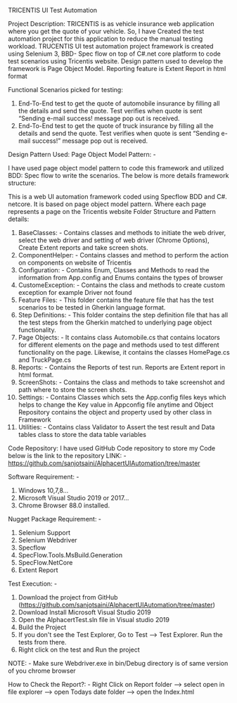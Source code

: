 TRICENTIS UI Test Automation

Project Description:
TRICENTIS is as vehicle insurance web application where you get the quote of your vehicle. So, I have Created the test automation project for this application to reduce the manual testing workload. 
TRUCENTIS UI test automation project framework is created using Selenium 3, BBD- Spec flow on top of C#.net core platform to code test scenarios using Tricentis website. Design pattern used to develop the framework is Page Object Model. Reporting feature is Extent Report in html format

Functional Scenarios picked for testing:

1.	End-To-End test to get the quote of automobile insurance by filling all the details and send the quote. Test verifies when quote is sent “Sending e-mail success! message pop out is received.
2.	 End-To-End test to get the quote of truck insurance by filling all the details and send the quote. Test verifies when quote is sent “Sending e-mail success!” message pop out is received.  

Design Pattern Used: Page Object Model Pattern: -

I have used page object model pattern to code this framework and utilized BDD: Spec flow to write     the scenarios. The below is more details framework structure:

This is a web UI automation framework coded using Specflow BDD and C#. netcore. It is based on page object model pattern. Where each page represents a page on the Tricentis website 
Folder Structure and Pattern details:
1.	BaseClasses: - Contains classes and methods to initiate the web driver, select the web driver and setting of web driver (Chrome Options), Create Extent reports and take screen shots.
2.	ComponentHelper: - Contains classes and method to perform the action on components on website of Tricentis  
3.	Configuration: - Contains Enum, Classes and Methods to read the information from App.config and Enums contains the types of browser
4.	CustomeException: - Contains the class and methods to create custom exception for example Driver not found 
5.	Feature Files: - This folder contains the feature file that has the test scenarios to be tested in Gherkin language format.
6.	Step Definitions: - This folder contains the step definition file that has all the test steps from the Gherkin matched to underlying page object functionality.
7.	Page Objects: - It contains class Automobile.cs that contains locators for different elements on the page and methods used to test different functionality on the page. Likewise, it contains the classes HomePage.cs and TruckPage.cs
8.	Reports: - Contains the Reports of test run. Reports are Extent report in html format.
9.	ScreenShots: - Contains the class and methods to take screenshot and path where to store the screen shots.
10.	Settings: - Contains Classes which sets the App.config files keys which helps to change the Key value in Appconfig file anytime and Object Repository contains the object and property used by other class in Framework
11.	Utilities: - Contains class Validator to Assert the test result and Data tables class to store the data table variables 
        
Code Repository: I have used GitHub Code repository to store my Code below is the link to the repository
LINK: - https://github.com/sanjotsaini/AlphacertUIAutomation/tree/master

Software Requirement: -  

1.	Windows 10,7,8…
2.	Microsoft Visual Studio 2019 or 2017…
3.	Chrome Browser 88.0 installed.

Nugget Package Requirement: - 
  
1.	Selenium Support
2.	Selenium Webdriver
3.	Specflow
4.	SpecFlow.Tools.MsBuild.Generation
5.	SpecFlow.NetCore
6.	Extent Report

Test Execution: - 

1.	Download the project from GitHub (https://github.com/sanjotsaini/AlphacertUIAutomation/tree/master)
2.	Download Install Microsoft Visual Studio 2019
3.	Open the AlphacertTest.sln file in Visual studio 2019
4.	Build the Project
5.	If you don't see the Test Explorer, Go to Test --> Test Explorer. Run the tests from there.
6.	Right click on the test and Run the project

NOTE: - Make sure Webdriver.exe in bin/Debug directory is of same version of you chrome browser

How to Check the Report?: - Right Click on Report folder --> select open in file explorer --> open Todays date folder --> open the Index.html




